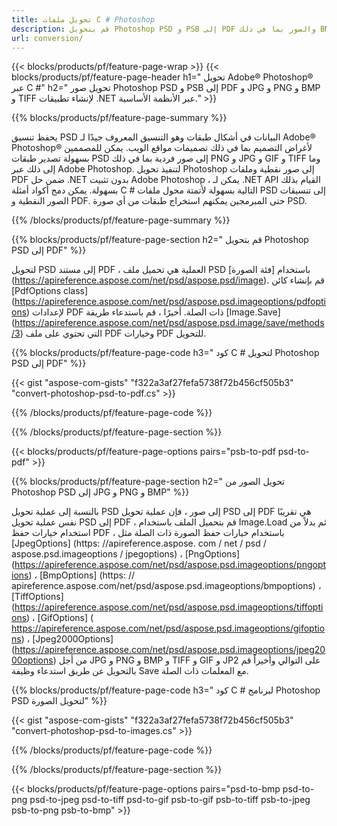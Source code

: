 ```yaml
---
title: تحويل ملفات C # Photoshop
description: قم بتحويل Photoshop PSD و PSB إلى PDF والصور بما في ذلك BMP و JPG و PNG و TIFF مع بضعة أسطر من كود C # عبر مكتبة .NET.
url: conversion/
---
```


{{< blocks/products/pf/feature-page-wrap >}}
{{< blocks/products/pf/feature-page-header h1=" تحويل Adobe® Photoshop® عبر C #" h2=" تحويل صور Photoshop PSD و PSB إلى PDF و JPG و PNG و BMP و TIFF لإنشاء تطبيقات .NET عبر الأنظمة الأساسية." >}}

{{% blocks/products/pf/feature-page-summary %}}

يحفظ تنسيق PSD البيانات في أشكال طبقات وهو التنسيق المعروف جيدًا لـ Adobe® Photoshop® لأغراض التصميم بما في ذلك تصميمات مواقع الويب. يمكن للمصممين بسهولة تصدير طبقات PSD إلى صور فردية بما في ذلك PNG و JPG و GIF و TIFF وما إلى ذلك عبر Adobe Photoshop. لتنفيذ تحويل Photoshop إلى صور نقطية وملفات PDF ضمن حل .NET بدون تثبيت Adobe Photoshop ، يمكن لـ .NET API القيام بذلك بسهولة. يمكن دمج أكواد أمثلة C # التالية بسهولة لأتمتة محول ملفات PSD إلى تنسيقات الصور النقطية و PDF. حتى المبرمجين يمكنهم استخراج طبقات من أي صورة PSD.


{{% /blocks/products/pf/feature-page-summary %}}

{{% blocks/products/pf/feature-page-section h2=" قم بتحويل Photoshop PSD إلى PDF" %}}

لتحويل PSD إلى مستند PDF ، العملية هي تحميل ملف PSD باستخدام [فئة الصورة] (https://apireference.aspose.com/net/psd/aspose.psd/image). قم بإنشاء كائن [PdfOptions class] (https://apireference.aspose.com/net/psd/aspose.psd.imageoptions/pdfoptions) لإعدادات PDF ذات الصلة. أخيرًا ، قم باستدعاء طريقة [Image.Save] (https://apireference.aspose.com/net/psd/aspose.psd.image/save/methods/3) التي تحتوي على ملف PDF وخيارات PDF للتحويل.

{{% blocks/products/pf/feature-page-code h3=" كود C # لتحويل Photoshop PSD إلى PDF" %}}

{{< gist "aspose-com-gists" "f322a3af27fefa5738f72b456cf505b3" "convert-photoshop-psd-to-pdf.cs" >}}

{{% /blocks/products/pf/feature-page-code %}}

{{% /blocks/products/pf/feature-page-section %}}

{{< blocks/products/pf/feature-page-options pairs="psb-to-pdf psd-to-pdf" >}}

{{% blocks/products/pf/feature-page-section h2=" تحويل الصور من Photoshop PSD إلى JPG و PNG و BMP" %}}

بالنسبة إلى عملية تحويل PSD إلى صور ، فإن عملية تحويل PSD إلى PDF هي تقريبًا نفس عملية تحويل PSD إلى PDF ، قم بتحميل الملف باستخدام Image.Load ثم بدلاً من استخدام خيارات حفظ PDF ، باستخدام خيارات حفظ الصورة ذات الصلة مثل [JpegOptions] (https: //apireference.aspose. com / net / psd / aspose.psd.imageoptions / jpegoptions) ، [PngOptions] (https://apireference.aspose.com/net/psd/aspose.psd.imageoptions/pngoptions) ، [BmpOptions] (https: // apireference.aspose.com/net/psd/aspose.psd.imageoptions/bmpoptions) ، [TiffOptions] (https://apireference.aspose.com/net/psd/aspose.psd.imageoptions/tiffoptions) ، [GifOptions] ( https://apireference.aspose.com/net/psd/aspose.psd.imageoptions/gifoptions) ، [Jpeg2000Options] (https://apireference.aspose.com/net/psd/aspose.psd.imageoptions/jpeg2000options) من أجل JPG و PNG و BMP و TIFF و GIF و JP2 على التوالي وأخيراً قم بالتحويل عن طريق استدعاء وظيفة Save مع المعلمات ذات الصلة.


{{% blocks/products/pf/feature-page-code h3=" كود C # لبرنامج Photoshop PSD لتحويل الصورة" %}}

{{< gist "aspose-com-gists" "f322a3af27fefa5738f72b456cf505b3" "convert-photoshop-psd-to-images.cs" >}}

{{% /blocks/products/pf/feature-page-code %}}

{{% /blocks/products/pf/feature-page-section %}}

{{< blocks/products/pf/feature-page-options pairs="psd-to-bmp psd-to-png psd-to-jpeg psd-to-tiff psd-to-gif psb-to-gif psb-to-tiff psb-to-jpeg psb-to-png psb-to-bmp" >}}
